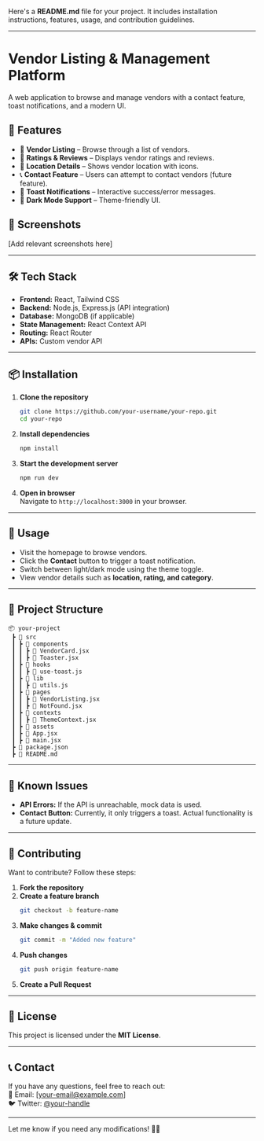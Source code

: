 Here's a **README.md** file for your project. It includes installation instructions, features, usage, and contribution guidelines.  

---

# **Vendor Listing & Management Platform**  

A web application to browse and manage vendors with a contact feature, toast notifications, and a modern UI.

## **🚀 Features**  
- 📌 **Vendor Listing** – Browse through a list of vendors.  
- 🌟 **Ratings & Reviews** – Displays vendor ratings and reviews.  
- 📍 **Location Details** – Shows vendor location with icons.  
- 📞 **Contact Feature** – Users can attempt to contact vendors (future feature).  
- 🔔 **Toast Notifications** – Interactive success/error messages.  
- 🎨 **Dark Mode Support** – Theme-friendly UI.  

## **📸 Screenshots**  
[Add relevant screenshots here]

---

## **🛠️ Tech Stack**  
- **Frontend:** React, Tailwind CSS  
- **Backend:** Node.js, Express.js (API integration)  
- **Database:** MongoDB (if applicable)  
- **State Management:** React Context API  
- **Routing:** React Router  
- **APIs:** Custom vendor API  

---

## **📦 Installation**  
1. **Clone the repository**  
   ```sh
   git clone https://github.com/your-username/your-repo.git
   cd your-repo
   ```

2. **Install dependencies**  
   ```sh
   npm install
   ```

3. **Start the development server**  
   ```sh
   npm run dev
   ```

4. **Open in browser**  
   Navigate to `http://localhost:3000` in your browser.

---

## **📖 Usage**  
- Visit the homepage to browse vendors.  
- Click the **Contact** button to trigger a toast notification.  
- Switch between light/dark mode using the theme toggle.  
- View vendor details such as **location, rating, and category**.  

---

## **📂 Project Structure**  
```
📦 your-project
 ┣ 📂 src
 ┃ ┣ 📂 components
 ┃ ┃ ┣ 📜 VendorCard.jsx
 ┃ ┃ ┣ 📜 Toaster.jsx
 ┃ ┣ 📂 hooks
 ┃ ┃ ┣ 📜 use-toast.js
 ┃ ┣ 📂 lib
 ┃ ┃ ┣ 📜 utils.js
 ┃ ┣ 📂 pages
 ┃ ┃ ┣ 📜 VendorListing.jsx
 ┃ ┃ ┣ 📜 NotFound.jsx
 ┃ ┣ 📂 contexts
 ┃ ┃ ┣ 📜 ThemeContext.jsx
 ┃ ┣ 📂 assets
 ┃ ┣ 📜 App.jsx
 ┃ ┣ 📜 main.jsx
 ┣ 📜 package.json
 ┣ 📜 README.md
```

---

## **🚧 Known Issues**  
- **API Errors:** If the API is unreachable, mock data is used.  
- **Contact Button:** Currently, it only triggers a toast. Actual functionality is a future update.  

---

## **🙌 Contributing**  
Want to contribute? Follow these steps:  
1. **Fork the repository**  
2. **Create a feature branch**  
   ```sh
   git checkout -b feature-name
   ```
3. **Make changes & commit**  
   ```sh
   git commit -m "Added new feature"
   ```
4. **Push changes**  
   ```sh
   git push origin feature-name
   ```
5. **Create a Pull Request**  

---

## **📜 License**  
This project is licensed under the **MIT License**.

---

## **📞 Contact**  
If you have any questions, feel free to reach out:  
📧 Email: [your-email@example.com]  
🐦 Twitter: [@your-handle](https://twitter.com/your-handle)  

---

Let me know if you need any modifications! 🚀🔥